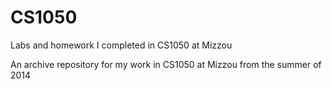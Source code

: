 # CS1050
Labs and homework I completed in CS1050 at Mizzou 

An archive repository for my work in CS1050 at Mizzou from the summer of 2014
